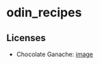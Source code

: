 # odin_recipes
## Licenses
* Chocolate Ganache: [image](https://commons.wikimedia.org/wiki/File:00_Ganach%C3%A9_de_chocolate.jpg)